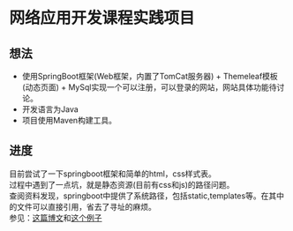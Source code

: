 # 网络应用开发课程实践项目
## 想法
+ 使用SpringBoot框架(Web框架，内置了TomCat服务器) + Themeleaf模板(动态页面) + MySql实现一个可以注册，可以登录的网站，网站具体功能待讨论。<br>
+ 开发语言为Java
+ 项目使用Maven构建工具。 

## 进度
目前尝试了一下springboot框架和简单的html，css样式表。<br>
过程中遇到了一点坑，就是静态资源(目前有css和js)的路径问题。<br>
查阅资料发现，springboot中提供了系统路径，包括static,templates等。在其中的文件可以直接引用，省去了寻址的麻烦。<br>
参见：[这篇博文](https://blog.csdn.net/yiifaa/article/details/78299052)和[这个例子](https://blog.csdn.net/qq_29314861/article/details/79497281)

